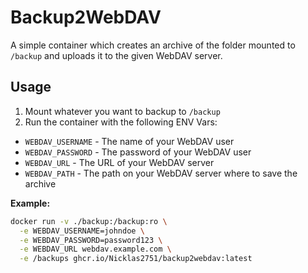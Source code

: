# Backup2WebDAV

A simple container which creates an archive of the folder mounted to `/backup` and uploads it to the given WebDAV server.

## Usage

1. Mount whatever you want to backup to `/backup`
2. Run the container with the following ENV Vars:
 - `WEBDAV_USERNAME` - The name of your WebDAV user
 - `WEBDAV_PASSWORD` - The password of your WebDAV user
 - `WEBDAV_URL` - The URL of your WebDAV server
 - `WEBDAV_PATH` - The path on your WebDAV server where to save the archive

 **Example:**
 ```sh
 docker run -v ./backup:/backup:ro \
   -e WEBDAV_USERNAME=johndoe \
   -e WEBDAV_PASSWORD=password123 \
   -e WEBDAV_URL webdav.example.com \
   -e /backups ghcr.io/Nicklas2751/backup2webdav:latest
 ```